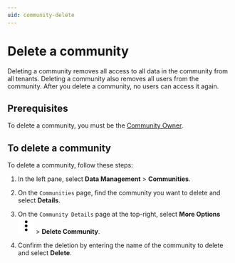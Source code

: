 ```yaml
---
uid: community-delete
---
```


# Delete a community

Deleting a community removes all access to all data in the community from all tenants. Deleting a community also removes all users from the community. After you delete a community, no users can access it again.

## Prerequisites

To delete a community, you must be the [Community Owner](xref:ccRoles#community-owner-preview).

## To delete a community

To delete a community, follow these steps:

1. In the left pane, select **Data Management** > **Communities**.

1. On the `Communities` page, find the community you want to delete and select **Details**.

1. On the `Community Details` page at the top-right, select **More Options** ![More Options](../_icons/dots-vertical.svg "More Options")  > **Delete Community**.

1. Confirm the deletion by entering the name of the community to delete and select **Delete**.
